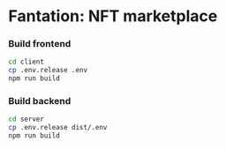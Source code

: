 # Fantation: NFT marketplace

### Build frontend

```sh
cd client
cp .env.release .env
npm run build
```

### Build backend

```sh
cd server
cp .env.release dist/.env
npm run build
```